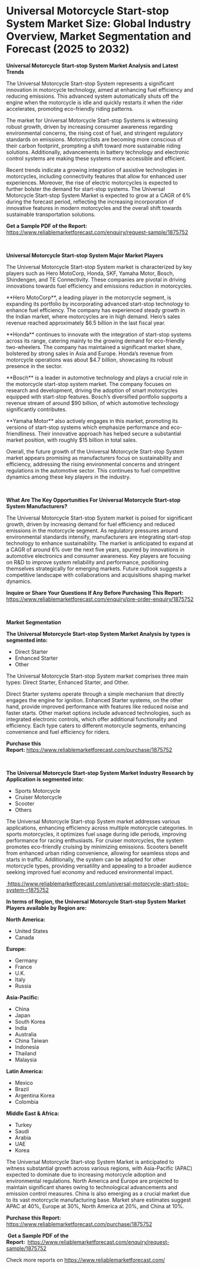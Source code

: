 <p><h1>Universal Motorcycle Start-stop System Market Size: Global Industry Overview, Market Segmentation and Forecast (2025 to 2032)</h1></p><p><strong>Universal Motorcycle Start-stop System Market Analysis and Latest Trends</strong></p>
<p><p>The Universal Motorcycle Start-stop System represents a significant innovation in motorcycle technology, aimed at enhancing fuel efficiency and reducing emissions. This advanced system automatically shuts off the engine when the motorcycle is idle and quickly restarts it when the rider accelerates, promoting eco-friendly riding patterns. </p><p>The market for Universal Motorcycle Start-stop Systems is witnessing robust growth, driven by increasing consumer awareness regarding environmental concerns, the rising cost of fuel, and stringent regulatory standards on emissions. Motorcyclists are becoming more conscious of their carbon footprint, prompting a shift toward more sustainable riding solutions. Additionally, advancements in battery technology and electronic control systems are making these systems more accessible and efficient.</p><p>Recent trends indicate a growing integration of assistive technologies in motorcycles, including connectivity features that allow for enhanced user experiences. Moreover, the rise of electric motorcycles is expected to further bolster the demand for start-stop systems. The Universal Motorcycle Start-stop System Market is expected to grow at a CAGR of 6% during the forecast period, reflecting the increasing incorporation of innovative features in modern motorcycles and the overall shift towards sustainable transportation solutions.</p></p>
<p><strong>Get a Sample PDF of the Report:&nbsp;</strong> <a href="https://www.reliablemarketforecast.com/enquiry/request-sample/1875752?utm_campaign=2947&utm_medium=2&utm_source=Github&utm_content=ia&utm_term=31032025&utm_id=universal-motorcycle-start-stop-system">https://www.reliablemarketforecast.com/enquiry/request-sample/1875752</a></p>
<p>&nbsp;</p>
<p><strong>Universal Motorcycle Start-stop System Major Market Players</strong></p>
<p><p>The Universal Motorcycle Start-stop System market is characterized by key players such as Hero MotoCorp, Honda, SKF, Yamaha Motor, Bosch, Shindengen, and TE Connectivity. These companies are pivotal in driving innovations towards fuel efficiency and emissions reduction in motorcycles.</p><p>**Hero MotoCorp**, a leading player in the motorcycle segment, is expanding its portfolio by incorporating advanced start-stop technology to enhance fuel efficiency. The company has experienced steady growth in the Indian market, where motorcycles are in high demand. Hero’s sales revenue reached approximately $6.5 billion in the last fiscal year.</p><p>**Honda** continues to innovate with the integration of start-stop systems across its range, catering mainly to the growing demand for eco-friendly two-wheelers. The company has maintained a significant market share, bolstered by strong sales in Asia and Europe. Honda’s revenue from motorcycle operations was about $4.7 billion, showcasing its robust presence in the sector.</p><p>**Bosch** is a leader in automotive technology and plays a crucial role in the motorcycle start-stop system market. The company focuses on research and development, driving the adoption of smart motorcycles equipped with start-stop features. Bosch’s diversified portfolio supports a revenue stream of around $90 billion, of which automotive technology significantly contributes.</p><p>**Yamaha Motor** also actively engages in this market, promoting its versions of start-stop systems which emphasize performance and eco-friendliness. Their innovative approach has helped secure a substantial market position, with roughly $15 billion in total sales.</p><p>Overall, the future growth of the Universal Motorcycle Start-stop System market appears promising as manufacturers focus on sustainability and efficiency, addressing the rising environmental concerns and stringent regulations in the automotive sector. This continues to fuel competitive dynamics among these key players in the industry.</p></p>
<p>&nbsp;</p>
<p><strong>What Are The Key Opportunities For Universal Motorcycle Start-stop System Manufacturers?</strong></p>
<p><p>The Universal Motorcycle Start-stop System market is poised for significant growth, driven by increasing demand for fuel efficiency and reduced emissions in the motorcycle segment. As regulatory pressures around environmental standards intensify, manufacturers are integrating start-stop technology to enhance sustainability. The market is anticipated to expand at a CAGR of around 6% over the next five years, spurred by innovations in automotive electronics and consumer awareness. Key players are focusing on R&D to improve system reliability and performance, positioning themselves strategically for emerging markets. Future outlook suggests a competitive landscape with collaborations and acquisitions shaping market dynamics.</p></p>
<p><strong>Inquire or Share Your Questions If Any Before Purchasing This Report:</strong> <a href="https://www.reliablemarketforecast.com/enquiry/pre-order-enquiry/1875752?utm_campaign=2947&utm_medium=2&utm_source=Github&utm_content=ia&utm_term=31032025&utm_id=universal-motorcycle-start-stop-system">https://www.reliablemarketforecast.com/enquiry/pre-order-enquiry/1875752</a></p>
<p>&nbsp;</p>
<p><strong>Market Segmentation</strong></p>
<p><strong>The Universal Motorcycle Start-stop System Market Analysis by types is segmented into:</strong></p>
<p><ul><li>Direct Starter</li><li>Enhanced Starter</li><li>Other</li></ul></p>
<p><p>The Universal Motorcycle Start-stop System market comprises three main types: Direct Starter, Enhanced Starter, and Other. </p><p>Direct Starter systems operate through a simple mechanism that directly engages the engine for ignition. Enhanced Starter systems, on the other hand, provide improved performance with features like reduced noise and faster starts. Other market options include advanced technologies, such as integrated electronic controls, which offer additional functionality and efficiency. Each type caters to different motorcycle segments, enhancing convenience and fuel efficiency for riders.</p></p>
<p><strong>Purchase this Report:&nbsp;</strong><a href="https://www.reliablemarketforecast.com/purchase/1875752?utm_campaign=2947&utm_medium=2&utm_source=Github&utm_content=ia&utm_term=31032025&utm_id=universal-motorcycle-start-stop-system">https://www.reliablemarketforecast.com/purchase/1875752</a></p>
<p>&nbsp;</p>
<p><strong>The Universal Motorcycle Start-stop System Market Industry Research by Application is segmented into:</strong></p>
<p><ul><li>Sports Motorcycle</li><li>Cruiser Motorcycle</li><li>Scooter</li><li>Others</li></ul></p>
<p><p>The Universal Motorcycle Start-stop System market addresses various applications, enhancing efficiency across multiple motorcycle categories. In sports motorcycles, it optimizes fuel usage during idle periods, improving performance for racing enthusiasts. For cruiser motorcycles, the system promotes eco-friendly cruising by minimizing emissions. Scooters benefit from enhanced urban riding convenience, allowing for seamless stops and starts in traffic. Additionally, the system can be adapted for other motorcycle types, providing versatility and appealing to a broader audience seeking improved fuel economy and reduced environmental impact.</p></p>
<p><a href="https://www.reliablemarketforecast.com/universal-motorcycle-start-stop-system-r1875752?utm_campaign=2947&utm_medium=2&utm_source=Github&utm_content=ia&utm_term=31032025&utm_id=universal-motorcycle-start-stop-system">&nbsp;https://www.reliablemarketforecast.com/universal-motorcycle-start-stop-system-r1875752</a></p>
<p><strong>In terms of Region, the Universal Motorcycle Start-stop System Market Players available by Region are:</strong></p>
<p>
    <p> <strong> North America: </strong>
        <ul>
            <li>United States</li>
            <li>Canada</li>
        </ul>
        </p> 
    <p> <strong> Europe: </strong>
        <ul>
            <li>Germany</li>
            <li>France</li>
            <li>U.K.</li>
            <li>Italy</li>
            <li>Russia</li>
        </ul>
        </p> 
    <p> <strong> Asia-Pacific: </strong>
        <ul>
            <li>China</li>
            <li>Japan</li>
            <li>South Korea</li>
            <li>India</li>
            <li>Australia</li>
            <li>China Taiwan</li>
            <li>Indonesia</li>
            <li>Thailand</li>
            <li>Malaysia</li>
        </ul>
        </p> 
    <p> <strong> Latin America: </strong>
        <ul>
            <li>Mexico</li>
            <li>Brazil</li>
            <li>Argentina Korea</li>
            <li>Colombia</li>
        </ul>
        </p> 
    <p> <strong> Middle East & Africa: </strong>
        <ul>
            <li>Turkey</li>
            <li>Saudi</li>
            <li>Arabia</li>
            <li>UAE</li>
            <li>Korea</li>
        </ul>
    </p>
    </p>
<p><p>The Universal Motorcycle Start-stop System Market is anticipated to witness substantial growth across various regions, with Asia-Pacific (APAC) expected to dominate due to increasing motorcycle adoption and environmental regulations. North America and Europe are projected to maintain significant shares owing to technological advancements and emission control measures. China is also emerging as a crucial market due to its vast motorcycle manufacturing base. Market share estimates suggest APAC at 40%, Europe at 30%, North America at 20%, and China at 10%.</p></p>
<p><strong>Purchase this Report: </strong><a href="https://www.reliablemarketforecast.com/purchase/1875752?utm_campaign=2947&utm_medium=2&utm_source=Github&utm_content=ia&utm_term=31032025&utm_id=universal-motorcycle-start-stop-system">https://www.reliablemarketforecast.com/purchase/1875752</a></p>
<p>&nbsp;<strong>Get a Sample PDF of the Report:&nbsp;&nbsp;</strong><a href="https://www.reliablemarketforecast.com/enquiry/request-sample/1875752?utm_campaign=2947&utm_medium=2&utm_source=Github&utm_content=ia&utm_term=31032025&utm_id=universal-motorcycle-start-stop-system">https://www.reliablemarketforecast.com/enquiry/request-sample/1875752</a></p>
<p><strong></strong></p>
<p>Check more reports on <a href="https://www.reliablemarketforecast.com/?utm_campaign=2947&utm_medium=2&utm_source=Github&utm_content=ia&utm_term=31032025&utm_id=universal-motorcycle-start-stop-system">https://www.reliablemarketforecast.com/</a></p>